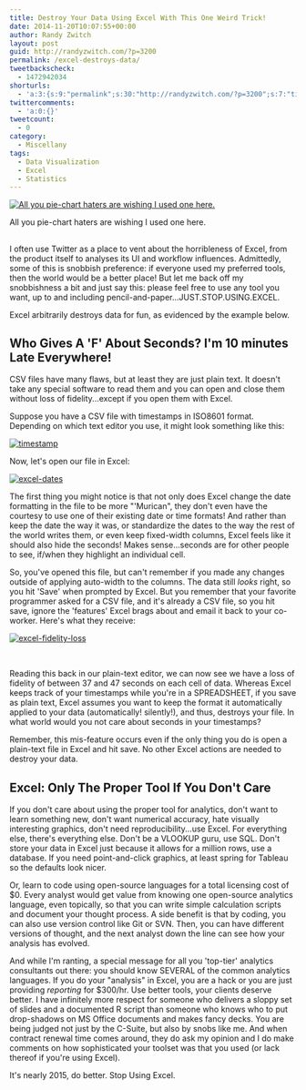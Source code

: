 ```yaml
---
title: Destroy Your Data Using Excel With This One Weird Trick!
date: 2014-11-20T10:07:55+00:00
author: Randy Zwitch
layout: post
guid: http://randyzwitch.com/?p=3200
permalink: /excel-destroys-data/
tweetbackscheck:
  - 1472942034
shorturls:
  - 'a:3:{s:9:"permalink";s:30:"http://randyzwitch.com/?p=3200";s:7:"tinyurl";s:26:"http://tinyurl.com/owunb8q";s:4:"isgd";s:19:"http://is.gd/p3mKbv";}'
twittercomments:
  - 'a:0:{}'
tweetcount:
  - 0
category:
  - Miscellany
tags:
  - Data Visualization
  - Excel
  - Statistics
---
```

<div id="attachment_3201" style="width: 621px" class="wp-caption aligncenter">
  <a href="http://i1.wp.com/randyzwitch.com/wp-content/uploads/2014/11/pie-charts-are-better.png"><img class="size-full wp-image-3201" src="http://i1.wp.com/randyzwitch.com/wp-content/uploads/2014/11/pie-charts-are-better.png?fit=611%2C369" alt="All you pie-chart haters are wishing I used one here." srcset="http://i1.wp.com/randyzwitch.com/wp-content/uploads/2014/11/pie-charts-are-better.png?w=611 611w, http://i1.wp.com/randyzwitch.com/wp-content/uploads/2014/11/pie-charts-are-better.png?resize=150%2C90 150w, http://i1.wp.com/randyzwitch.com/wp-content/uploads/2014/11/pie-charts-are-better.png?resize=300%2C181 300w" sizes="(max-width: 611px) 100vw, 611px" data-recalc-dims="1" /></a>

  <p class="wp-caption-text">
    All you pie-chart haters are wishing I used one here.
  </p>
</div>

##

I often use Twitter as a place to vent about the horribleness of Excel, from the product itself to analyses its UI and workflow influences. Admittedly, some of this is snobbish preference: if everyone used my preferred tools, then the world would be a better place! But let me back off my snobbishness a bit and just say this: please feel free to use any tool you want, up to and including pencil-and-paper...JUST.STOP.USING.EXCEL.





Excel arbitrarily destroys data for fun, as evidenced by the example below.

## Who Gives A 'F' About Seconds? I'm 10 minutes Late Everywhere!

CSV files have many flaws, but at least they are just plain text. It doesn't take any special software to read them and you can open and close them without loss of fidelity...except if you open them with Excel.

Suppose you have a CSV file with timestamps in ISO8601 format. Depending on which text editor you use, it might look something like this:

[<img class="aligncenter size-full wp-image-3209" src="http://i0.wp.com/randyzwitch.com/wp-content/uploads/2014/11/timestamp.png?fit=403%2C144" alt="timestamp" srcset="http://i0.wp.com/randyzwitch.com/wp-content/uploads/2014/11/timestamp.png?w=403 403w, http://i0.wp.com/randyzwitch.com/wp-content/uploads/2014/11/timestamp.png?resize=150%2C53 150w, http://i0.wp.com/randyzwitch.com/wp-content/uploads/2014/11/timestamp.png?resize=300%2C107 300w" sizes="(max-width: 403px) 100vw, 403px" data-recalc-dims="1" />](http://i0.wp.com/randyzwitch.com/wp-content/uploads/2014/11/timestamp.png)

Now, let's open our file in Excel:

[<img class="aligncenter size-full wp-image-3211" src="http://i2.wp.com/randyzwitch.com/wp-content/uploads/2014/11/excel-dates.png?fit=972%2C543" alt="excel-dates" srcset="http://i2.wp.com/randyzwitch.com/wp-content/uploads/2014/11/excel-dates.png?w=972 972w, http://i2.wp.com/randyzwitch.com/wp-content/uploads/2014/11/excel-dates.png?resize=150%2C83 150w, http://i2.wp.com/randyzwitch.com/wp-content/uploads/2014/11/excel-dates.png?resize=300%2C167 300w" sizes="(max-width: 972px) 100vw, 972px" data-recalc-dims="1" />](http://i2.wp.com/randyzwitch.com/wp-content/uploads/2014/11/excel-dates.png)

The first thing you might notice is that not only does Excel change the date formatting in the file to be more "'Murican", they don't even have the courtesy to use one of their existing date or time formats! And rather than keep the date the way it was, or standardize the dates to the way the rest of the world writes them, or even keep fixed-width columns, Excel feels like it should also hide the seconds! Makes sense...seconds are for other people to see, if/when they highlight an individual cell.

So, you've opened this file, but can't remember if you made any changes outside of applying auto-width to the columns. The data still _looks_ right, so you hit 'Save' when prompted by Excel. But you remember that your favorite programmer asked for a CSV file, and it's already a CSV file, so you hit save, ignore the 'features' Excel brags about and email it back to your co-worker. Here's what they receive:

[<img class="aligncenter size-full wp-image-3215" src="http://i1.wp.com/randyzwitch.com/wp-content/uploads/2014/11/excel-fidelity-loss.png?fit=353%2C143" alt="excel-fidelity-loss" srcset="http://i1.wp.com/randyzwitch.com/wp-content/uploads/2014/11/excel-fidelity-loss.png?w=353 353w, http://i1.wp.com/randyzwitch.com/wp-content/uploads/2014/11/excel-fidelity-loss.png?resize=150%2C60 150w, http://i1.wp.com/randyzwitch.com/wp-content/uploads/2014/11/excel-fidelity-loss.png?resize=300%2C121 300w" sizes="(max-width: 353px) 100vw, 353px" data-recalc-dims="1" />](http://i1.wp.com/randyzwitch.com/wp-content/uploads/2014/11/excel-fidelity-loss.png)

&nbsp;

Reading this back in our plain-text editor, we can now see we have a loss of fidelity of between 37 and 47 seconds on each cell of data. Whereas Excel keeps track of your timestamps while you're in a SPREADSHEET, if you save as plain text, Excel assumes you want to keep the format it automatically applied to your data (automatically! silently!), and thus, destroys your file. In what world would you not care about seconds in your timestamps?

Remember, this mis-feature occurs even if the only thing you do is open a plain-text file in Excel and hit save. No other Excel actions are needed to destroy your data.

## Excel: Only The Proper Tool If You Don't Care

If you don't care about using the proper tool for analytics, don't want to learn something new, don't want numerical accuracy, hate visually interesting graphics, don't need reproducibility...use Excel. For everything else, there's everything else. Don't be a VLOOKUP guru, use SQL. Don't store your data in Excel just because it allows for a million rows, use a database. If you need point-and-click graphics, at least spring for Tableau so the defaults look nicer.

Or, learn to code using open-source languages for a total licensing cost of $0. Every analyst would get value from knowing one open-source analytics language, even topically, so that you can write simple calculation scripts and document your thought process. A side benefit is that by coding, you can also use version control like Git or SVN. Then, you can have different versions of thought, and the next analyst down the line can see how your analysis has evolved.

And while I'm ranting, a special message for all you 'top-tier' analytics consultants out there: you should know SEVERAL of the common analytics languages. If you do your "analysis" in Excel, you are a hack or you are just providing _reporting_ for $300/hr. Use better tools, your clients deserve better. I have infinitely more respect for someone who delivers a sloppy set of slides and a documented R script than someone who knows who to put drop-shadows on MS Office documents and makes fancy decks. You are being judged not just by the C-Suite, but also by snobs like me. And when contract renewal time comes around, they do ask my opinion and I do make comments on how sophisticated your toolset was that you used (or lack thereof if you're using Excel).

It's nearly 2015, do better. Stop Using Excel.
